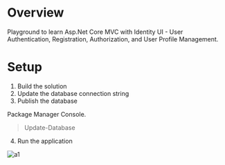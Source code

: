# Overview

Playground to learn Asp.Net Core MVC with Identity UI - User Authentication, Registration, Authorization, and User Profile Management.

# Setup

1. Build the solution
2. Update the database connection string
3. Publish the database

Package Manager Console. 
> Update-Database

4. Run the application

![a1](https://user-images.githubusercontent.com/23495804/147159758-8cb1282c-b06a-45d0-bc3f-2d4d657e0b2a.JPG)
